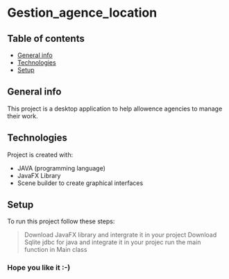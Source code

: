 # Gestion_agence_location

## Table of contents
* [General info](#general-info)
* [Technologies](#technologies)
* [Setup](#setup)

## General info
This project is a desktop application to help allowence agencies to manage their work.
	
## Technologies
Project is created with:
* JAVA (programming language)
* JavaFX Library
* Scene builder to create graphical interfaces

	
## Setup
To run this project follow these steps:
 > Download JavaFX library and intergrate it in your project
 > Download Sqlite jdbc for java and integrate it in your projec
 > run the main function in Main class

### Hope you like it :-)
